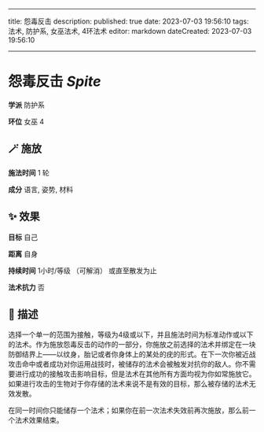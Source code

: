 
---
title: 怨毒反击
description: 
published: true
date: 2023-07-03 19:56:10
tags: 法术, 防护系, 女巫法术, 4环法术
editor: markdown
dateCreated: 2023-07-03 19:56:10

---

# **怨毒反击** *Spite*

**学派** 防护系 

**环位** 女巫 4

## 🪄 施放

**施法时间** 1 轮

**成分** 语言, 姿势, 材料

## ✨ 效果 

**目标** 自己 

**距离** 自身  

**持续时间** 1小时/等级 （可解消） 或直至散发为止 

**法术抗力** 否

## 📖 描述

选择一个单一的范围为接触，等级为4级或以下，并且施法时间为标准动作或以下的法术。作为施放怨毒反击的动作的一部分，你施放之前选择的法术并绑定在一块防御结界上——以纹身，胎记或者你身体上的某处的疣的形式。在下一次你被近战攻击命中或者成功对你运用战技时，被储存的法术会被触发对抗你的敌人。你不需要进行成功的接触攻击影响目标，但是法术在其他所有方面均视为你如常施放它。如果进行攻击的生物对于你存储的法术来说不是有效的目标，那么被存储的法术无效发散。

在同一时间你只能储存一个法术；如果你在前一次法术失效前再次施放，那么前一个法术效果结束。
    